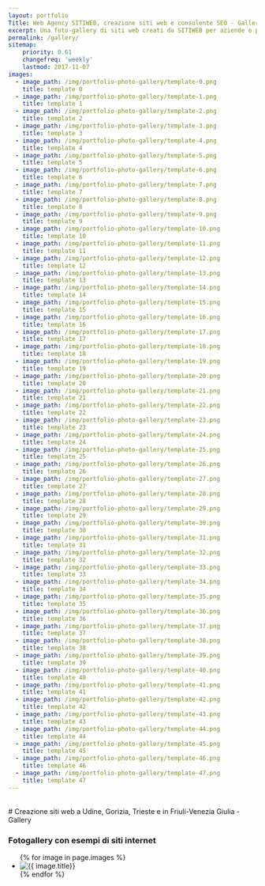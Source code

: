 ```yaml
---
layout: portfolio
Title: Web Agency SITIWEB, creazione siti web e consulente SEO - Gallery
excerpt: Una foto-gallery di siti web creati da SITIWEB per aziende e professionisti in Friuli-Venezia Giulia, a Udine a Trieste a Gorizia e Pordenone.
permalink: /gallery/
sitemap:
    priority: 0.61
    changefreq: 'weekly'
    lastmod: 2017-11-07
images:
  - image_path: /img/portfolio-photo-gallery/template-0.png
    title: template 0
  - image_path: /img/portfolio-photo-gallery/template-1.png
    title: template 1
  - image_path: /img/portfolio-photo-gallery/template-2.png
    title: template 2
  - image_path: /img/portfolio-photo-gallery/template-3.png
    title: template 3
  - image_path: /img/portfolio-photo-gallery/template-4.png
    title: template 4
  - image_path: /img/portfolio-photo-gallery/template-5.png
    title: template 5
  - image_path: /img/portfolio-photo-gallery/template-6.png
    title: template 6
  - image_path: /img/portfolio-photo-gallery/template-7.png
    title: template 7
  - image_path: /img/portfolio-photo-gallery/template-8.png
    title: template 8
  - image_path: /img/portfolio-photo-gallery/template-9.png
    title: template 9
  - image_path: /img/portfolio-photo-gallery/template-10.png
    title: template 10
  - image_path: /img/portfolio-photo-gallery/template-11.png
    title: template 11
  - image_path: /img/portfolio-photo-gallery/template-12.png
    title: template 12
  - image_path: /img/portfolio-photo-gallery/template-13.png
    title: template 13
  - image_path: /img/portfolio-photo-gallery/template-14.png
    title: template 14
  - image_path: /img/portfolio-photo-gallery/template-15.png
    title: template 15
  - image_path: /img/portfolio-photo-gallery/template-16.png
    title: template 16
  - image_path: /img/portfolio-photo-gallery/template-17.png
    title: template 17
  - image_path: /img/portfolio-photo-gallery/template-18.png
    title: template 18
  - image_path: /img/portfolio-photo-gallery/template-19.png
    title: template 19
  - image_path: /img/portfolio-photo-gallery/template-20.png
    title: template 20
  - image_path: /img/portfolio-photo-gallery/template-21.png
    title: template 21
  - image_path: /img/portfolio-photo-gallery/template-22.png
    title: template 22
  - image_path: /img/portfolio-photo-gallery/template-23.png
    title: template 23
  - image_path: /img/portfolio-photo-gallery/template-24.png
    title: template 24
  - image_path: /img/portfolio-photo-gallery/template-25.png
    title: template 25
  - image_path: /img/portfolio-photo-gallery/template-26.png
    title: template 26
  - image_path: /img/portfolio-photo-gallery/template-27.png
    title: template 27
  - image_path: /img/portfolio-photo-gallery/template-28.png
    title: template 28
  - image_path: /img/portfolio-photo-gallery/template-29.png
    title: template 29
  - image_path: /img/portfolio-photo-gallery/template-30.png
    title: template 30
  - image_path: /img/portfolio-photo-gallery/template-31.png
    title: template 31
  - image_path: /img/portfolio-photo-gallery/template-32.png
    title: template 32
  - image_path: /img/portfolio-photo-gallery/template-33.png
    title: template 33
  - image_path: /img/portfolio-photo-gallery/template-34.png
    title: template 34
  - image_path: /img/portfolio-photo-gallery/template-35.png
    title: template 35
  - image_path: /img/portfolio-photo-gallery/template-36.png
    title: template 36
  - image_path: /img/portfolio-photo-gallery/template-37.png
    title: template 37
  - image_path: /img/portfolio-photo-gallery/template-38.png
    title: template 38
  - image_path: /img/portfolio-photo-gallery/template-39.png
    title: template 39
  - image_path: /img/portfolio-photo-gallery/template-40.png
    title: template 40
  - image_path: /img/portfolio-photo-gallery/template-41.png
    title: template 41
  - image_path: /img/portfolio-photo-gallery/template-42.png
    title: template 42
  - image_path: /img/portfolio-photo-gallery/template-43.png
    title: template 43
  - image_path: /img/portfolio-photo-gallery/template-44.png
    title: template 44
  - image_path: /img/portfolio-photo-gallery/template-45.png
    title: template 45
  - image_path: /img/portfolio-photo-gallery/template-46.png
    title: template 46
  - image_path: /img/portfolio-photo-gallery/template-47.png
    title: template 47
---
```

<br/>
# Creazione siti web a Udine, Gorizia, Trieste e in Friuli-Venezia Giulia - Gallery

### Fotogallery con esempi di siti internet

<ul class="photo-gallery">
  {% for image in page.images %}
    <li><img src="{{ image.image_path }}" alt="{{ image.title}}" title="{{ image.title}}"/></li>
  {% endfor %}
</ul>
